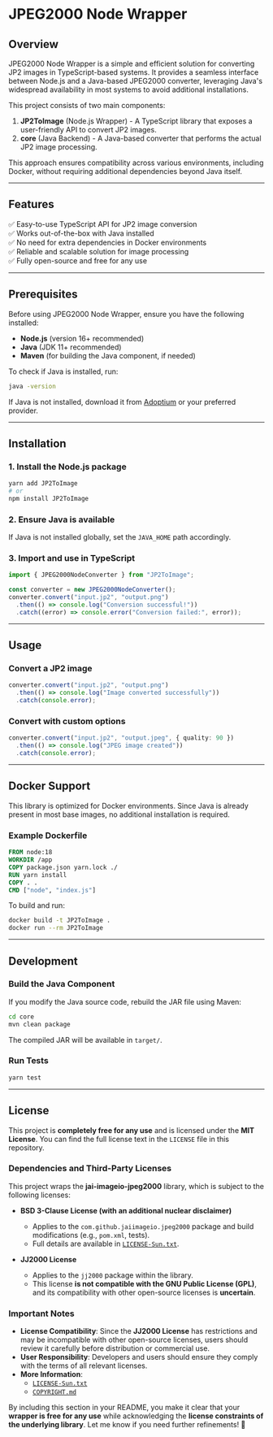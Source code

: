 # JPEG2000 Node Wrapper

## Overview
JPEG2000 Node Wrapper is a simple and efficient solution for converting JP2 images in TypeScript-based systems. It provides a seamless interface between Node.js and a Java-based JPEG2000 converter, leveraging Java's widespread availability in most systems to avoid additional installations.

This project consists of two main components:
1. **JP2ToImage** (Node.js Wrapper) - A TypeScript library that exposes a user-friendly API to convert JP2 images.
2. **core** (Java Backend) - A Java-based converter that performs the actual JP2 image processing.

This approach ensures compatibility across various environments, including Docker, without requiring additional dependencies beyond Java itself.

---

## Features
✅ Easy-to-use TypeScript API for JP2 image conversion  
✅ Works out-of-the-box with Java installed  
✅ No need for extra dependencies in Docker environments  
✅ Reliable and scalable solution for image processing  
✅ Fully open-source and free for any use  

---

## Prerequisites
Before using JPEG2000 Node Wrapper, ensure you have the following installed:

- **Node.js** (version 16+ recommended)
- **Java** (JDK 11+ recommended)
- **Maven** (for building the Java component, if needed)

To check if Java is installed, run:
```sh
java -version
```
If Java is not installed, download it from [Adoptium](https://adoptium.net/) or your preferred provider.

---

## Installation
### 1. Install the Node.js package
```sh
yarn add JP2ToImage
# or
npm install JP2ToImage
```

### 2. Ensure Java is available
If Java is not installed globally, set the `JAVA_HOME` path accordingly.

### 3. Import and use in TypeScript
```typescript
import { JPEG2000NodeConverter } from "JP2ToImage";

const converter = new JPEG2000NodeConverter();
converter.convert("input.jp2", "output.png")
  .then(() => console.log("Conversion successful!"))
  .catch((error) => console.error("Conversion failed:", error));
```

---

## Usage
### Convert a JP2 image
```typescript
converter.convert("input.jp2", "output.png")
  .then(() => console.log("Image converted successfully"))
  .catch(console.error);
```

### Convert with custom options
```typescript
converter.convert("input.jp2", "output.jpeg", { quality: 90 })
  .then(() => console.log("JPEG image created"))
  .catch(console.error);
```

---

## Docker Support
This library is optimized for Docker environments. Since Java is already present in most base images, no additional installation is required.

### Example Dockerfile
```dockerfile
FROM node:18
WORKDIR /app
COPY package.json yarn.lock ./
RUN yarn install
COPY . .
CMD ["node", "index.js"]
```

To build and run:
```sh
docker build -t JP2ToImage .
docker run --rm JP2ToImage
```

---

## Development
### Build the Java Component
If you modify the Java source code, rebuild the JAR file using Maven:
```sh
cd core
mvn clean package
```
The compiled JAR will be available in `target/`.

### Run Tests
```sh
yarn test
```

---

## License  

This project is **completely free for any use** and is licensed under the **MIT License**. You can find the full license text in the `LICENSE` file in this repository.  

### Dependencies and Third-Party Licenses  

This project wraps the **jai-imageio-jpeg2000** library, which is subject to the following licenses:  

- **BSD 3-Clause License (with an additional nuclear disclaimer)**  
  - Applies to the `com.github.jaiimageio.jpeg2000` package and build modifications (e.g., `pom.xml`, tests).  
  - Full details are available in [`LICENSE-Sun.txt`](https://github.com/jai-imageio/jai-imageio-jpeg2000/blob/master/LICENSE-Sun.txt).  

- **JJ2000 License**  
  - Applies to the `jj2000` package within the library.  
  - This license **is not compatible with the GNU Public License (GPL)**, and its compatibility with other open-source licenses is **uncertain**.  

### Important Notes  

- **License Compatibility**: Since the **JJ2000 License** has restrictions and may be incompatible with other open-source licenses, users should review it carefully before distribution or commercial use.  
- **User Responsibility**: Developers and users should ensure they comply with the terms of all relevant licenses.  
- **More Information**:  
  - [`LICENSE-Sun.txt`](https://github.com/jai-imageio/jai-imageio-jpeg2000/blob/master/LICENSE-Sun.txt)  
  - [`COPYRIGHT.md`](https://github.com/jai-imageio/jai-imageio-jpeg2000/blob/master/COPYRIGHT.md)  

By including this section in your README, you make it clear that your **wrapper is free for any use** while acknowledging the **license constraints of the underlying library**. Let me know if you need further refinements! 🚀